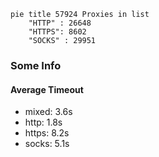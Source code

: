 
```mermaid
pie title 57924 Proxies in list
    "HTTP" : 26648
    "HTTPS": 8602
    "SOCKS" : 29951
```

### Some Info
#### Average Timeout

- mixed: 3.6s
- http: 1.8s
- https: 8.2s
- socks: 5.1s